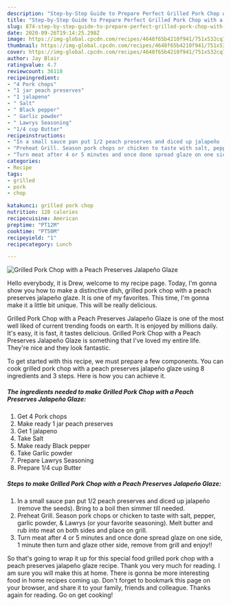 ```yaml
---
description: "Step-by-Step Guide to Prepare Perfect Grilled Pork Chop with a Peach Preserves Jalapeño Glaze"
title: "Step-by-Step Guide to Prepare Perfect Grilled Pork Chop with a Peach Preserves Jalapeño Glaze"
slug: 874-step-by-step-guide-to-prepare-perfect-grilled-pork-chop-with-a-peach-preserves-jalapeno-glaze
date: 2020-09-26T19:14:25.298Z
image: https://img-global.cpcdn.com/recipes/4648f65b4210f941/751x532cq70/grilled-pork-chop-with-a-peach-preserves-jalapeno-glaze-recipe-main-photo.jpg
thumbnail: https://img-global.cpcdn.com/recipes/4648f65b4210f941/751x532cq70/grilled-pork-chop-with-a-peach-preserves-jalapeno-glaze-recipe-main-photo.jpg
cover: https://img-global.cpcdn.com/recipes/4648f65b4210f941/751x532cq70/grilled-pork-chop-with-a-peach-preserves-jalapeno-glaze-recipe-main-photo.jpg
author: Jay Blair
ratingvalue: 4.7
reviewcount: 36118
recipeingredient:
- "4 Pork chops"
- "1 jar peach preserves"
- "1 jalapeno"
- " Salt"
- " Black pepper"
- " Garlic powder"
- " Lawrys Seasoning"
- "1/4 cup Butter"
recipeinstructions:
- "In a small sauce pan put 1/2 peach preserves and diced up jalapeño (remove the seeds). Bring to a boil then simmer till needed."
- "Preheat Grill. Season pork chops or chicken to taste with salt, pepper, garlic powder, &amp; Lawrys (or your favorite seasoning). Melt butter and rub into meat on both sides and place on grill."
- "Turn meat after 4 or 5 minutes and once done spread glaze on one side, 1 minute then turn and glaze other side, remove from grill and enjoy!!"
categories:
- Recipe
tags:
- grilled
- pork
- chop

katakunci: grilled pork chop 
nutrition: 128 calories
recipecuisine: American
preptime: "PT12M"
cooktime: "PT50M"
recipeyield: "1"
recipecategory: Lunch

---
```



![Grilled Pork Chop with a Peach Preserves Jalapeño Glaze](https://img-global.cpcdn.com/recipes/4648f65b4210f941/751x532cq70/grilled-pork-chop-with-a-peach-preserves-jalapeno-glaze-recipe-main-photo.jpg)

Hello everybody, it is Drew, welcome to my recipe page. Today, I'm gonna show you how to make a distinctive dish, grilled pork chop with a peach preserves jalapeño glaze. It is one of my favorites. This time, I'm gonna make it a little bit unique. This will be really delicious.



Grilled Pork Chop with a Peach Preserves Jalapeño Glaze is one of the most well liked of current trending foods on earth. It is enjoyed by millions daily. It's easy, it is fast, it tastes delicious. Grilled Pork Chop with a Peach Preserves Jalapeño Glaze is something that I've loved my entire life. They're nice and they look fantastic.


To get started with this recipe, we must prepare a few components. You can cook grilled pork chop with a peach preserves jalapeño glaze using 8 ingredients and 3 steps. Here is how you can achieve it.

<!--inarticleads1-->

##### The ingredients needed to make Grilled Pork Chop with a Peach Preserves Jalapeño Glaze:

1. Get 4 Pork chops
1. Make ready 1 jar peach preserves
1. Get 1 jalapeno
1. Take  Salt
1. Make ready  Black pepper
1. Take  Garlic powder
1. Prepare  Lawrys Seasoning
1. Prepare 1/4 cup Butter




<!--inarticleads2-->

##### Steps to make Grilled Pork Chop with a Peach Preserves Jalapeño Glaze:

1. In a small sauce pan put 1/2 peach preserves and diced up jalapeño (remove the seeds). Bring to a boil then simmer till needed.
1. Preheat Grill. Season pork chops or chicken to taste with salt, pepper, garlic powder, &amp; Lawrys (or your favorite seasoning). Melt butter and rub into meat on both sides and place on grill.
1. Turn meat after 4 or 5 minutes and once done spread glaze on one side, 1 minute then turn and glaze other side, remove from grill and enjoy!!




So that's going to wrap it up for this special food grilled pork chop with a peach preserves jalapeño glaze recipe. Thank you very much for reading. I am sure you will make this at home. There is gonna be more interesting food in home recipes coming up. Don't forget to bookmark this page on your browser, and share it to your family, friends and colleague. Thanks again for reading. Go on get cooking!
